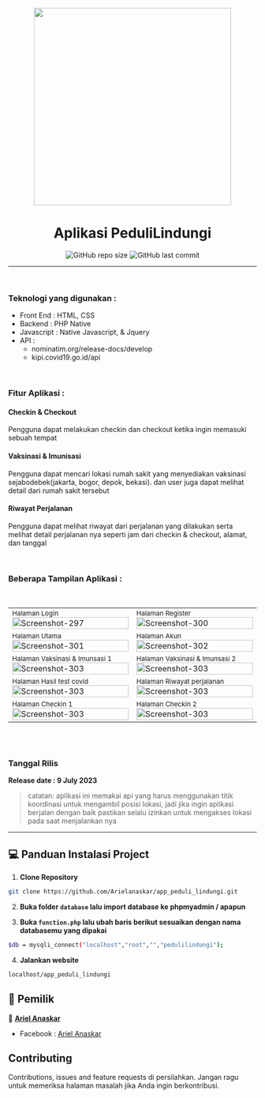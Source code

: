 <p align="center">
    <img src="https://i.ibb.co/2jzd0Qn/logo-pedulilindungi-Recovered.png" width="400px">
</p>

<h1 align="center">Aplikasi PeduliLindungi</h1>

<span align="center">
    
![GitHub repo size](https://img.shields.io/github/repo-size/Arielanaskar/app_peduli_lindungi)
![GitHub last commit](https://img.shields.io/github/last-commit/Arielanaskar/app_peduli_lindungi)
    
</span>

<hr/>
<br/>
<h3>Teknologi yang digunakan :</h3>
<ul>
<li>Front End : HTML, CSS</li>
<li>Backend : PHP Native</li>
<li>Javascript : Native Javascript, & Jquery</li>
<li>
    API : 
    <ul>
        <li> nominatim.org/release-docs/develop </li>
        <li> kipi.covid19.go.id/api </li>
    </ul>
</li>
</ul>
<br/>
<h3>Fitur Aplikasi :</h3>
<h4>Checkin & Checkout</h4>
    <p>Pengguna dapat melakukan checkin dan checkout ketika ingin memasuki sebuah tempat</p
<br>
<h4>Vaksinasi & Imunisasi</h4>
    <p>Pengguna dapat mencari lokasi rumah sakit yang menyediakan vaksinasi sejabodebek(jakarta, bogor, depok, bekasi). dan user juga dapat melihat detail dari rumah sakit tersebut</p
<br>
<h4>Riwayat Perjalanan</h4>
    <p>Pengguna dapat melihat riwayat dari perjalanan yang dilakukan serta melihat detail perjalanan nya seperti jam dari checkin & checkout, alamat, dan tanggal</p>
<br>
<h3>Beberapa Tampilan Aplikasi :</h3>
<br>
<table>
<tr>
    <td>
    <small>Halaman Login</small>
        <img src="https://i.ibb.co/NKJ80tH/Screenshot-404.png" alt="Screenshot-297" width="100%" border="0">
    </td>
    <td>
    <small>Halaman Register</small>
        <img src="https://i.ibb.co/tqV8rXh/Screenshot-405.png" alt="Screenshot-300" width="100%" border="0">   
    </td>
</tr>
<tr>
    <td>
        <small>Halaman Utama</small>
        <img src="https://i.ibb.co/RbbvwwR/Screenshot-395.png" alt="Screenshot-301" width="100%" border="0">
    </td>
     <td>
        <small>Halaman Akun</small>
        <img src="https://i.ibb.co/nbyPF9T/Screenshot-397.png" alt="Screenshot-302" width="100%" border="0">
    </td>
</tr>
<tr>
    <td>
        <small>Halaman Vaksinasi & Imunsasi 1</small>
        <img src="https://i.ibb.co/4s6dnr0/Screenshot-406.png" alt="Screenshot-303" width="100%" border="0">
    </td>
    <td>
        <small>Halaman Vaksinasi & Imunsasi 2</small>
        <img src="https://i.ibb.co/6DnhWY5/Screenshot-407.png" alt="Screenshot-303" width="100%" border="0">
    </td>
</tr>   
<tr>
    <td>
        <small>Halaman Hasil test covid</small>
        <img src="https://i.ibb.co/RymqvbG/Screenshot-408.png" alt="Screenshot-303" width="100%" border="0">
    </td>
    <td>
        <small>Halaman Riwayat perjalanan</small>
        <img src="https://i.ibb.co/0JC2Vk3/Screenshot-398.png" alt="Screenshot-303" width="100%" border="0">
    </td>
</tr>   
<tr>
    <td>
        <small>Halaman Checkin 1</small>
        <img src="https://i.ibb.co/S5SM79k/Screenshot-409.png" alt="Screenshot-303" width="100%" border="0">
    </td>
    <td>
        <small>Halaman Checkin 2</small>
        <img src="https://i.ibb.co/pdHxGtc/Screenshot-400.png" alt="Screenshot-303" width="100%" border="0">
    </td>
</tr>   
</table> 
<br><br>

### <p>Tanggal Rilis</p>
**Release date : 9 July 2023**
>catatan: aplikasi ini memakai api yang harus menggunakan titik koordinasi untuk mengambil posisi lokasi, jadi jika ingin aplikasi berjalan dengan baik pastikan selalu izinkan untuk mengakses lokasi pada saat menjalankan nya 
------------
## 💻 Panduan Instalasi Project

1. **Clone Repository**
```bash
git clone https://github.com/Arielanaskar/app_peduli_lindungi.git
```

2. **Buka folder ```database``` lalu import database ke phpmyadmin / apapun** 

3. **Buka ```function.php``` lalu ubah baris berikut sesuaikan dengan nama databasemu yang dipakai**
```bash
$db = mysqli_connect("localhost","root","","pedulilindungi");
```

4. **Jalankan website**
```bash
localhost/app_peduli_lindungi
```

## 🧑 Pemilik

👤  <a href="https://www.instagram.com/arilanaskar_/"> **Ariel Anaskar**</a>
- Facebook : <a href="https://web.facebook.com/ariel.anaskar.95"> Ariel Anaskar</a>

## Contributing
Contributions, issues and feature requests di persilahkan.
Jangan ragu untuk memeriksa halaman masalah jika Anda ingin berkontribusi.
